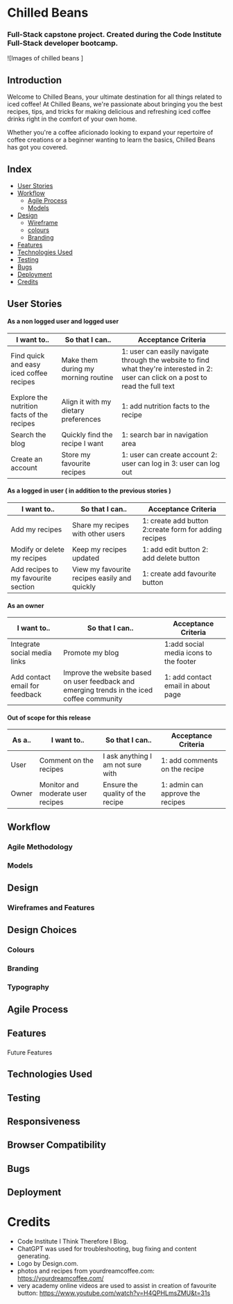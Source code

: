 # Chilled Beans
### Full-Stack capstone project. Created during the Code Institute Full-Stack developer bootcamp.

![Images of chilled beans ]
## Introduction
Welcome to Chilled Beans, your ultimate destination for all things related to iced coffee! At Chilled Beans, we're passionate about bringing you the best recipes, tips, and tricks for making delicious and refreshing iced coffee drinks right in the comfort of your own home.

Whether you're a coffee aficionado looking to expand your repertoire of coffee creations or a beginner wanting to learn the basics, Chilled Beans has got you covered.

## Index
* [User Stories](#user-stories)
* [Workflow](#workflow)
   * [Agile Process](#agile-process)
   * [Models](#models)
* [Design](#design)
   * [Wireframe](#wireframe)
   * [colours](#colours)
   * [Branding](#branding)
* [Features](#features)
* [Technologies Used](#technologies-used)
* [Testing](#testing)
* [Bugs](#bugs)
* [Deployment](#deployment)
* [Credits](#credits)


## User Stories

#### As a non logged user and logged user
|I want to.. | So that I can.. | Acceptance Criteria |
| ----------- | ----------- | ----------- |
| Find quick and easy iced coffee recipes | Make them during my morning routine | 1: user can easily navigate through the website to find what they're interested in 2: user can click on a post to read the full text |
| Explore the nutrition facts of the recipes | Align it with my dietary preferences | 1: add nutrition facts to the recipe |
| Search the blog | Quickly find the recipe I want | 1: search bar in navigation area |
| Create an account | Store my favourite recipes | 1: user can create account  2: user can log in 3: user can log out |

#### As a logged in user ( in addition to the previous stories )
|I want to.. | So that I can.. | Acceptance Criteria |
| ----------- | ----------- | ----------- |
| Add my recipes | Share my recipes with other users | 1: create add button 2:create form for adding recipes |
| Modify or delete my recipes | Keep my recipes updated | 1: add edit button 2: add delete button |
| Add recipes to my favourite section | View my favourite recipes easily and quickly | 1: create add favourite button |

#### As an owner
|I want to.. | So that I can.. | Acceptance Criteria |
| ----------- | ----------- | ----------- |
| Integrate social media links | Promote my blog | 1:add social media icons to the footer |
| Add contact email for feedback | Improve the website based on user feedback and emerging trends in the iced coffee community | 1: add contact email in about page |

#### Out of scope for this release
| As a.. | I want to.. | So that I can.. | Acceptance Criteria |
|-------| ----------- | ----------- | ----------- |
| User | Comment on the recipes | I ask anything I am not sure with | 1: add comments on the recipe |
| Owner | Monitor and moderate user recipes | Ensure the quality of the recipe |  1: admin can approve the recipes |




## Workflow
### Agile Methodology



### Models

## Design
### Wireframes and Features


## Design Choices
###  Colours


### Branding

### Typography

## Agile Process

## Features

###
###
###
Future Features

## Technologies Used

## Testing


## Responsiveness
## Browser Compatibility


## Bugs





## Deployment





# Credits

- Code Institute I Think Therefore I Blog. 
- ChatGPT was used for troubleshooting, bug fixing and content generating.
- Logo by Design.com.
- photos and recipes from yourdreamcoffee.com:
https://yourdreamcoffee.com/
- very academy online videos are used to assist in creation of favourite button:
https://www.youtube.com/watch?v=H4QPHLmsZMU&t=31s
